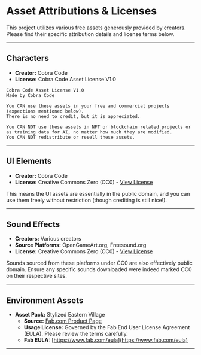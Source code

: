 # Asset Attributions & Licenses

This project utilizes various free assets generously provided by creators. Please find their specific attribution details and license terms below.

---

## Characters

*   **Creator:** Cobra Code
*   **License:** Cobra Code Asset License V1.0

```text
Cobra Code Asset License V1.0
Made by Cobra Code

You CAN use these assets in your free and commercial projects (expections mentioned below).
There is no need to credit, but it is appreciated.

You CAN NOT use these assets in NFT or blockchain related projects or as training data for AI, no matter how much they are modified.
You CAN NOT redistribute or resell these assets.
```
---

## UI Elements

*   **Creator:** Cobra Code
*   **License:** Creative Commons Zero (CC0) - [View License](https://creativecommons.org/publicdomain/zero/1.0/)

This means the UI assets are essentially in the public domain, and you can use them freely without restriction (though crediting is still nice!).

---
## Sound Effects

*   **Creators:** Various creators
*   **Source Platforms:** OpenGameArt.org, Freesound.org
*   **License:** Creative Commons Zero (CC0) - [View License](https://creativecommons.org/publicdomain/zero/1.0/)

Sounds sourced from these platforms under CC0 are also effectively public domain. Ensure any specific sounds downloaded were indeed marked CC0 on their respective sites.

---

## Environment Assets

*   **Asset Pack:** Stylized Eastern Village
    *   **Source:** [Fab.com Product Page](https://fab.com/s/77cc7df74a61)
    *   **Usage License:** Governed by the Fab End User License Agreement (EULA). Please review the terms carefully.
    *   **Fab EULA:** [https://www.fab.com/eula](https://www.fab.com/eula)
---

